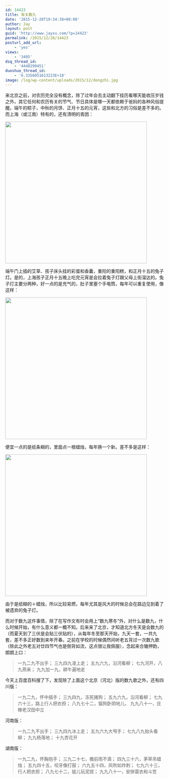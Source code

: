 ```yaml
---
id: 14423
title: 有关数九
date: '2015-12-28T19:34:38+08:00'
author: Jay
layout: post
guid: 'http://www.jayxu.com/?p=14423'
permalink: /2015/12/28/14423
posturl_add_url:
    - 'yes'
views:
    - '3405'
dsq_thread_id:
    - '4440299451'
duoshuo_thread_id:
    - '6.3356051613223E+18'
image: /log/wp-content/uploads/2015/12/dongzhi.jpg
---
```


来北京之前，对农历完全没有概念，除了过年会去主动翻下挂历看哪天能收压岁钱之外，其它任何和农历有关的节气、节日具体是哪一天都依赖于爸妈的各种风俗提醒。端午的粽子，中秋的月饼、正月十五的元宵，这些和北方的习俗是差不多的。而上海（或江南）特有的，还有清明的青团：

<img src="http://www.jayxu.com/log/wp-content/uploads/2015/12/002564a17b730fa9bcb55c.jpg" alt="" width="450" />

端午门上插的艾草、孩子床头挂的彩蛋和香囊，重阳的重阳糕，和正月十五的兔子灯。是的，上海孩子正月十五晚上吃完元宵是会拉着兔子灯跟父母上街溜达的。兔子灯主要分两种，好一点的是充气的，肚子里塞个手电筒，每年可以重复使用，像这样：

<img src="http://www.jayxu.com/log/wp-content/uploads/2015/12/00173462.jpg" alt="" width="450" />

便宜一点的是纸条糊的，里面点一根蜡烛，每年换一个新。差不多是这样：

<img src="http://www.jayxu.com/log/wp-content/uploads/2015/12/201302011451376492.jpg" alt="" width="450" />

由于是纸糊的＋蜡烛，所以比较易燃，每年尤其是风大的时候总会在路边见到着了被遗弃的兔子灯。

而对于数九这件事情，除了在写作文有时会用上“数九寒冬”外，对什么是数九，什么时候开始，有什么意义都一概不知。后来来了北京，才知道北方冬天是会数九的（而夏天到了三伏是会贴三伏贴的），从每年冬至那天开始，九天一套，一共九套，差不多正好数到来年开春。之前在学校的时候偶然间听老五背过一次数九歌（除此之外老五对廿四节气也是倒背如流，这点很让我佩服），念起来合辙押韵，朗朗上口：
<blockquote>一九二九不出手；
三九四九凌上走；
五九六九，沿河看柳；
七九河开，八九燕来；
九九加一九，耕牛遍地走</blockquote>
今天上百度百科搜了下，发现除了上面这个北京（河北）版的数九歌之外，还有四川版：
<blockquote>一九二九，怀中插手；
三九四九，冻死猪狗；
五九六九，沿河看柳；
七九六十三，路上行人把衣担；
八九七十二，猫狗卧阴地儿，
九九八十一，庄稼老汉田中立</blockquote>
河南版：
<blockquote>一九二九不出手；
三九四九冰上走；
五九六九大甩手；
七九八九抬头看柳；
九九杨落地；
十九杏花开</blockquote>
湖南版：
<blockquote>一九二九，怀胸抱手；
三九二十七，檐前雨不滴；
四九三十六，茅草吊蜡烛；
五九四十五，咬牙像打鼓；
六九五十四，风吹如炸刺；
七九六十三，行人把衣担；
八九七十二，娃儿玩泥捏；
九九八十一，安排蓑衣和斗笠</blockquote>